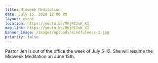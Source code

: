 ```yaml
---
title: Midweek Meditation
date: July 15, 2020 12:00 PM
layout: event
location: https://youtu.be/MKjRC2uK_KI
map_link: https://youtu.be/MKjRC2uK_KI
banner_image: /images/uploads/mindfulness-2.jpg
priority: false
---
```

Pastor Jen is out of the office the week of July 5-12. She will resume the Midweek Meditation on June 15th.